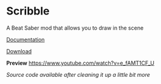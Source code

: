 # Scribble
A Beat Saber mod that allows you to draw in the scene

[Documentation](https://tonimacaroni.github.io/Scribble-Docs/)

[Download](https://github.com/ToniMacaroni/Scribble/releases)

**Preview**
https://www.youtube.com/watch?v=e_fAMT1CF_U

*Source code available after cleaning it up a little bit more*

